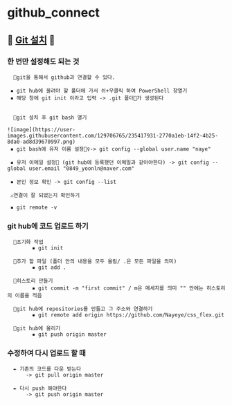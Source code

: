 # github_connect

## 🌼 [Git 설치](https://git-scm.com/download/win) 🌼

### 한 번만 설정해도 되는 것
      
      📌git을 통해서 github과 연결할 수 있다.
      
     ▪️ git hub에 올려야 할 폴더에 가서 쉬+우클릭 하여 PowerShell 창열기
     ▪️ 해당 창에 git init 이라고 입력 -> .git 폴더📁가 생성된다
     
     
      📌git 설치 후 git bash 열기
    
    ![image](https://user-images.githubusercontent.com/129706765/235417931-2770a1eb-14f2-4b25-8da0-ad8d39670997.png)
     ▪️ git bash에 유저 이름 설정💁‍♀️-> git config --global user.name "naye"

     ▪️ 유저 이메일 설정📧 (git hub에 등록했던 이메일과 같아야한다) -> git config --global user.email "0849_yoonln@naver.com"
     
     ▪️ 본인 정보 확인 -> git config --list
     
     ⚠️연결이 잘 되었는지 확인하기
      
     ▪️ git remote -v
      


### git hub에 코드 업로드 하기
      
      📌초기화 작업
            ▪️ git init
            
      📌추가 할 파일 (폴더 안의 내용을 모두 올림/ .은 모든 파일을 의미)
            ▪️ git add .
      
      📌히스토리 만들기
            ▪️ git commit -m "first commit" / m은 메세지를 의미 "" 안에는 히스토리의 이름을 적음
      
      📌git hub에 repositories를 만들고 그 주소와 연결하기    
            ▪️ git remote add origin https://github.com/Nayeye/css_flex.git
            
      📌git hub에 올리기 
            ▪️ git push origin master


### 수정하여 다시 업로드 할 때

      ✒️ 기존의 코드를 다운 받는다
          -> git pull origin master
      
      ✒️ 다시 push 해야한다
          -> git push origin master
                   
